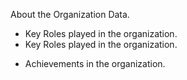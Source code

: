 <!-- About Organization -->
About the Organization Data.
<!-- End About Organization -->

<!-- Key Roles -->
<!-- ExperienceKey -->
<!-- ResumeKey -->
- Key Roles played in the organization.
- Key Roles played in the organization.
<!-- EndResumeKey -->
<!-- EndExperienceKey -->
<!-- End Key Roles -->

<!-- Key Achievements -->
<!-- CVKey -->
- Achievements in the organization.
<!-- EndCVKey -->
<!-- End Achievements -->